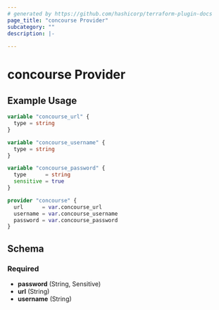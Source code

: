 ```yaml
---
# generated by https://github.com/hashicorp/terraform-plugin-docs
page_title: "concourse Provider"
subcategory: ""
description: |-
  
---
```


# concourse Provider



## Example Usage

```terraform
variable "concourse_url" {
  type = string
}

variable "concourse_username" {
  type = string
}

variable "concourse_password" {
  type      = string
  sensitive = true
}

provider "concourse" {
  url      = var.concourse_url
  username = var.concourse_username
  password = var.concourse_password
}
```

<!-- schema generated by tfplugindocs -->
## Schema

### Required

- **password** (String, Sensitive)
- **url** (String)
- **username** (String)

